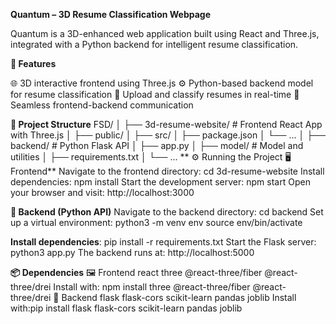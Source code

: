 **Quantum – 3D Resume Classification Webpage**

Quantum is a 3D-enhanced web application built using React and Three.js, integrated with a Python backend for intelligent resume classification.

**🚀 Features**

🌐 3D interactive frontend using Three.js
⚙️ Python-based backend model for resume classification
📄 Upload and classify resumes in real-time
🔗 Seamless frontend-backend communication

**📁 Project Structure**
FSD/
│
├── 3d-resume-website/       # Frontend React App with Three.js
│   ├── public/
│   ├── src/
│   ├── package.json
│   └── ...
│
├── backend/                 # Python Flask API
│   ├── app.py
│   ├── model/               # Model and utilities
│   ├── requirements.txt
│   └── ...
**
⚙️ Running the Project
🖥️ Frontend**
Navigate to the frontend directory:
cd 3d-resume-website
Install dependencies:
npm install
Start the development server:
npm start
Open your browser and visit:
http://localhost:3000

**🧠 Backend (Python API)**
Navigate to the backend directory:
cd backend
Set up a virtual environment:
python3 -m venv env
source env/bin/activate

**Install dependencies**: pip install -r requirements.txt
Start the Flask server: python3 app.py
The backend runs at: http://localhost:5000

**📦 Dependencies**
🖼️ Frontend
react
three
@react-three/fiber
@react-three/drei
Install with: npm install three @react-three/fiber @react-three/drei
🧪 Backend
flask
flask-cors
scikit-learn
pandas
joblib
Install with:pip install flask flask-cors scikit-learn pandas joblib
